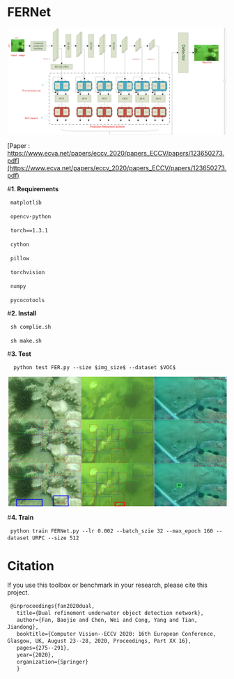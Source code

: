 # FERNet

![image](https://github.com/RobotBj/FERNet/blob/main/datasets/ref2.png)

[Paper : https://www.ecva.net/papers/eccv_2020/papers_ECCV/papers/123650273.pdf](https://www.ecva.net/papers/eccv_2020/papers_ECCV/papers/123650273.pdf)

#**1. Requirements**

     matplotlib
   
     opencv-python
   
     torch==1.3.1
   
     cython
   
     pillow
   
     torchvision
   
     numpy
   
     pycocotools
   
#**2. Install**

     sh complie.sh
   
     sh make.sh
 
 #**3. Test**
 
      python test FER.py --size $img_size$ --dataset $VOC$ 
      
 ![image](https://github.com/RobotBj/FERNet/blob/main/datasets/ref1.png)
      
 #**4. Train**
 
     python train FERNet.py --lr 0.002 --batch_szie 32 --max_epoch 160 --dataset URPC --size 512
     
# Citation
If you use this toolbox or benchmark in your research, please cite this project.

     @inproceedings{fan2020dual,
       title={Dual refinement underwater object detection network},
       author={Fan, Baojie and Chen, Wei and Cong, Yang and Tian, Jiandong},
       booktitle={Computer Vision--ECCV 2020: 16th European Conference, Glasgow, UK, August 23--28, 2020, Proceedings, Part XX 16},
       pages={275--291},
       year={2020},
       organization={Springer}
       }

